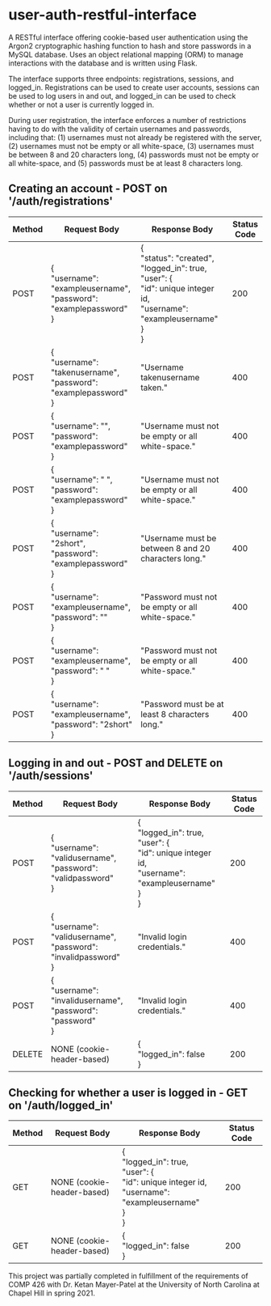 # user-auth-restful-interface
A RESTful interface offering cookie-based user authentication using the Argon2 cryptographic hashing function to hash and store passwords in a MySQL database. Uses an object relational mapping (ORM) to manage interactions with the database and is written using Flask.

The interface supports three endpoints: registrations, sessions, and logged_in. Registrations can be used to create user accounts, sessions can be used to log users in and out, and logged_in can be used to check whether or not a user is currently logged in.

During user registration, the interface enforces a number of restrictions having to do with the validity of certain usernames and passwords, including that: (1) usernames must not already be registered with the server, (2) usernames must not be empty or all white-space, (3) usernames must be between 8 and 20 characters long, (4) passwords must not be empty or all white-space, and (5) passwords must be at least 8 characters long.

## Creating an account - POST on '/auth/registrations'
| Method | Request Body | Response Body | Status Code
| --- | --- | --- | --- |
| POST | {<br />  "username": "exampleusername",<br/> "password": "examplepassword"<br/>} | {<br/> "status": "created",<br/> "logged_in": true,<br/>"user": {<br/>"id": unique integer id,<br/>"username": "exampleusername"<br/>}<br/>} | 200 |
| POST | {<br />  "username": "takenusername",<br/> "password": "examplepassword"<br/>} | "Username takenusername taken." | 400 |
| POST | {<br />  "username": "",<br/> "password": "examplepassword"<br/>} | "Username must not be empty or all white-space." | 400 |
| POST | {<br />  "username": " ",<br/> "password": "examplepassword"<br/>} | "Username must not be empty or all white-space." | 400 |
| POST | {<br />  "username": "2short",<br/> "password": "examplepassword"<br/>} | "Username must be between 8 and 20 characters long." | 400 |
| POST | {<br />  "username": "exampleusername",<br/> "password": ""<br/>} | "Password must not be empty or all white-space." | 400 |
| POST | {<br />  "username": "exampleusername",<br/> "password": " "<br/>} | "Password must not be empty or all white-space." | 400 |
| POST | {<br />  "username": "exampleusername",<br/> "password": "2short"<br/>} | "Password must be at least 8 characters long." | 400 |

## Logging in and out - POST and DELETE on '/auth/sessions'
| Method | Request Body | Response Body | Status Code |
| --- | --- | --- | --- |
| POST | {<br />  "username": "validusername",<br/> "password": "validpassword"<br/>} | {<br/>"logged_in": true,<br/>"user": {<br/>"id": unique integer id,<br/>"username": "exampleusername"<br/>}<br/>} | 200 |
| POST | {<br />  "username": "validusername",<br/> "password": "invalidpassword"<br/>} | "Invalid login credentials." | 400 |
| POST | {<br />  "username": "invalidusername",<br/> "password": "password"<br/>} | "Invalid login credentials." | 400 |
| DELETE | NONE (cookie-header-based) | {<br/>"logged_in": false<br/>} | 200 |

## Checking for whether a user is logged in - GET on '/auth/logged_in'
| Method | Request Body | Response Body | Status Code |
| --- | --- | --- | --- |
| GET | NONE (cookie-header-based) | {<br/>"logged_in": true,<br/>"user": {<br/>"id": unique integer id,<br/>"username": "exampleusername"<br/>}<br/>}  | 200 |
| GET | NONE (cookie-header-based) | {<br/>"logged_in": false<br/>} | 200 |

This project was partially completed in fulfillment of the requirements of COMP 426 with Dr. Ketan Mayer-Patel at the University of North Carolina at Chapel Hill in spring 2021.
